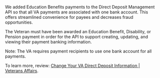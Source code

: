 We added Education Benefits payments to the Direct Deposit Management API so that all VA payments are associated with one bank account. This offers streamlined convenience for payees and decreases fraud opportunities.

The Veteran must have been awarded an Education Benefit, Disability, or Pension payment in order for the API to support creating, updating, and viewing their payment banking information.

Note: The VA requires payment recipients to use one bank account for all payments. 

To learn more, review: [Change Your VA Direct Deposit Information | Veterans Affairs](https://www.va.gov/change-direct-deposit/). 
